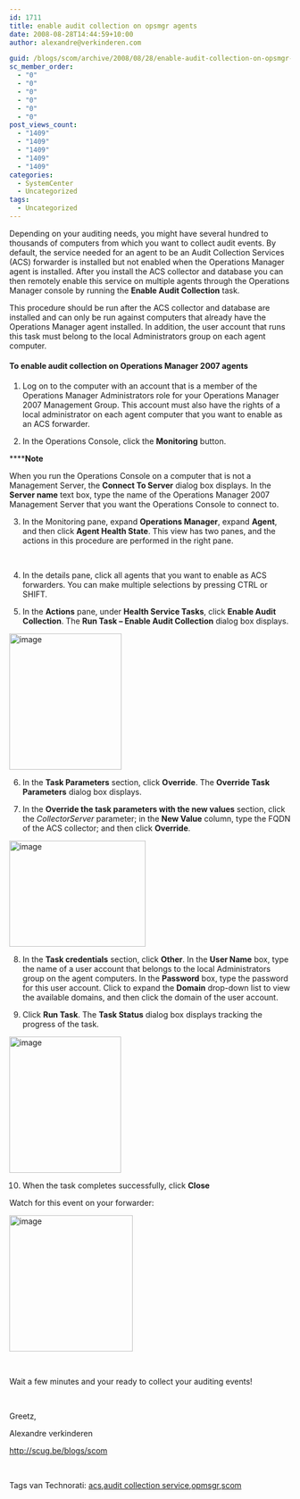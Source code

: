 ```yaml
---
id: 1711
title: enable audit collection on opsmgr agents
date: 2008-08-28T14:44:59+10:00
author: alexandre@verkinderen.com

guid: /blogs/scom/archive/2008/08/28/enable-audit-collection-on-opsmgr-agents.aspx
sc_member_order:
  - "0"
  - "0"
  - "0"
  - "0"
  - "0"
  - "0"
post_views_count:
  - "1409"
  - "1409"
  - "1409"
  - "1409"
  - "1409"
categories:
  - SystemCenter
  - Uncategorized
tags:
  - Uncategorized
---
```

Depending on your auditing needs, you might have several hundred to thousands of computers from which you want to collect audit events. By default, the service needed for an agent to be an Audit Collection Services (ACS) forwarder is installed but not enabled when the Operations Manager agent is installed. After you install the ACS collector and database you can then remotely enable this service on multiple agents through the Operations Manager console by running the **Enable Audit Collection** task.

This procedure should be run after the ACS collector and database are installed and can only be run against computers that already have the Operations Manager agent installed. In addition, the user account that runs this task must belong to the local Administrators group on each agent computer.

#### To enable audit collection on Operations Manager 2007 agents

1. Log on to the computer with an account that is a member of the Operations Manager Administrators role for your Operations Manager 2007 Management Group. This account must also have the rights of a local administrator on each agent computer that you want to enable as an ACS forwarder.

2. In the Operations Console, click the **Monitoring** button.

******Note** 

When you run the Operations Console on a computer that is not a Management Server, the **Connect To Server** dialog box displays. In the **Server name** text box, type the name of the Operations Manager 2007 Management Server that you want the Operations Console to connect to.

3. In the Monitoring pane, expand **Operations Manager**, expand **Agent**, and then click **Agent Health State**. This view has two panes, and the actions in this procedure are performed in the right pane.

&nbsp;

4. In the details pane, click all agents that you want to enable as ACS forwarders. You can make multiple selections by pressing CTRL or SHIFT.

5. In the **Actions** pane, under **Health Service Tasks**, click **Enable Audit Collection**. The **Run Task &#8211; Enable Audit Collection** dialog box displays.

[<img style="border-right: 0px;border-top: 0px;border-left: 0px;border-bottom: 0px" height="244" alt="image" src="http://scug.be/blogs/scom/WindowsLiveWriter/enableauditcollectiononopsmgragents_E9C2/image_thumb_4.png" width="201" border="0" />](http://scug.be/blogs/scom/WindowsLiveWriter/enableauditcollectiononopsmgragents_E9C2/image_10.png)

6. In the **Task Parameters** section, click **Override**. The **Override Task Parameters** dialog box displays.

7. In the **Override the task parameters with the new values** section, click the _CollectorServer_ parameter; in the **New Value** column, type the FQDN of the ACS collector; and then click **Override**.

[<img style="border-right: 0px;border-top: 0px;border-left: 0px;border-bottom: 0px" height="190" alt="image" src="http://scug.be/blogs/scom/WindowsLiveWriter/enableauditcollectiononopsmgragents_E9C2/image_thumb_6.png" width="244" border="0" />](http://scug.be/blogs/scom/WindowsLiveWriter/enableauditcollectiononopsmgragents_E9C2/image_14.png)

8. In the **Task credentials** section, click **Other**. In the **User Name** box, type the name of a user account that belongs to the local Administrators group on the agent computers. In the **Password** box, type the password for this user account. Click to expand the **Domain** drop-down list to view the available domains, and then click the domain of the user account.

9. Click **Run Task**. The **Task Status** dialog box displays tracking the progress of the task.

[<img style="border-right: 0px;border-top: 0px;border-left: 0px;border-bottom: 0px" height="244" alt="image" src="http://scug.be/blogs/scom/WindowsLiveWriter/enableauditcollectiononopsmgragents_E9C2/image_thumb_7.png" width="200" border="0" />](http://scug.be/blogs/scom/WindowsLiveWriter/enableauditcollectiononopsmgragents_E9C2/image_16.png)

10. When the task completes successfully, click **Close**

Watch for this event on your forwarder:

[<img style="border-top-width: 0px;border-left-width: 0px;border-bottom-width: 0px;border-right-width: 0px" height="244" alt="image" src="http://scug.be/blogs/scom/WindowsLiveWriter/enableauditcollectiononopsmgragents_E9C2/image_thumb_5.png" width="221" border="0" />](http://scug.be/blogs/scom/WindowsLiveWriter/enableauditcollectiononopsmgragents_E9C2/image_12.png)

&nbsp;

Wait a few minutes and your ready to collect your auditing events!

&nbsp;

Greetz,

Alexandre verkinderen

<http://scug.be/blogs/scom>

&nbsp;

<div class="wlWriterSmartContent" style="padding-right: 0px;padding-left: 0px;padding-bottom: 0px;margin: 0px;padding-top: 0px">
  Tags van Technorati: <a href="http://technorati.com/tags/acs" rel="tag">acs</a>,<a href="http://technorati.com/tags/audit%20collection%20service" rel="tag">audit collection service</a>,<a href="http://technorati.com/tags/opmsgr" rel="tag">opmsgr</a>,<a href="http://technorati.com/tags/scom" rel="tag">scom</a>
</div>
